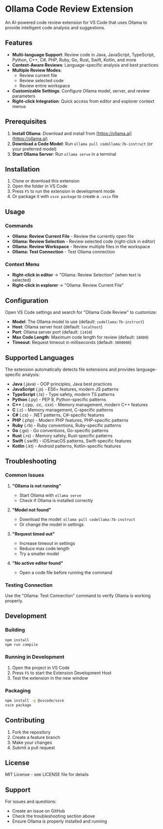 # Ollama Code Review Extension

An AI-powered code review extension for VS Code that uses Ollama to provide intelligent code analysis and suggestions.

## Features

- **Multi-language Support**: Review code in Java, JavaScript, TypeScript, Python, C++, C#, PHP, Ruby, Go, Rust, Swift, Kotlin, and more
- **Context-Aware Reviews**: Language-specific analysis and best practices
- **Multiple Review Modes**:
  - Review current file
  - Review selected code
  - Review entire workspace
- **Customizable Settings**: Configure Ollama model, server, and review parameters
- **Right-click Integration**: Quick access from editor and explorer context menus

## Prerequisites

1. **Install Ollama**: Download and install from [https://ollama.ai](https://ollama.ai)
2. **Download a Code Model**: Run `ollama pull codellama:7b-instruct` (or your preferred model)
3. **Start Ollama Server**: Run `ollama serve` in a terminal

## Installation

1. Clone or download this extension
2. Open the folder in VS Code
3. Press `F5` to run the extension in development mode
4. Or package it with `vsce package` to create a `.vsix` file

## Usage

### Commands

- **Ollama: Review Current File** - Review the currently open file
- **Ollama: Review Selection** - Review selected code (right-click in editor)
- **Ollama: Review Workspace** - Review multiple files in the workspace
- **Ollama: Test Connection** - Test Ollama connection

### Context Menu

- **Right-click in editor** → "Ollama: Review Selection" (when text is selected)
- **Right-click in explorer** → "Ollama: Review Current File"

## Configuration

Open VS Code settings and search for "Ollama Code Review" to customize:

- **Model**: The Ollama model to use (default: `codellama:7b-instruct`)
- **Host**: Ollama server host (default: `localhost`)
- **Port**: Ollama server port (default: `11434`)
- **Max Code Length**: Maximum code length for review (default: `18000`)
- **Timeout**: Request timeout in milliseconds (default: `3000000`)

## Supported Languages

The extension automatically detects file extensions and provides language-specific analysis:

- **Java** (.java) - OOP principles, Java best practices
- **JavaScript** (.js) - ES6+ features, modern JS patterns
- **TypeScript** (.ts) - Type safety, modern TS patterns
- **Python** (.py) - PEP 8, Python-specific patterns
- **C++** (.cpp, .cc, .cxx) - Memory management, modern C++ features
- **C** (.c) - Memory management, C-specific patterns
- **C#** (.cs) - .NET patterns, C#-specific features
- **PHP** (.php) - Modern PHP features, PHP-specific patterns
- **Ruby** (.rb) - Ruby conventions, Ruby-specific patterns
- **Go** (.go) - Go conventions, Go-specific patterns
- **Rust** (.rs) - Memory safety, Rust-specific patterns
- **Swift** (.swift) - iOS/macOS patterns, Swift-specific features
- **Kotlin** (.kt) - Android patterns, Kotlin-specific features

## Troubleshooting

### Common Issues

1. **"Ollama is not running"**
   - Start Ollama with `ollama serve`
   - Check if Ollama is installed correctly

2. **"Model not found"**
   - Download the model: `ollama pull codellama:7b-instruct`
   - Or change the model in settings

3. **"Request timed out"**
   - Increase timeout in settings
   - Reduce max code length
   - Try a smaller model

4. **"No active editor found"**
   - Open a code file before running the command

### Testing Connection

Use the "Ollama: Test Connection" command to verify Ollama is working properly.

## Development

### Building

```bash
npm install
npm run compile
```

### Running in Development

1. Open the project in VS Code
2. Press `F5` to start the Extension Development Host
3. Test the extension in the new window

### Packaging

```bash
npm install -g @vscode/vsce
vsce package
```

## Contributing

1. Fork the repository
2. Create a feature branch
3. Make your changes
4. Submit a pull request

## License

MIT License - see LICENSE file for details

## Support

For issues and questions:
- Create an issue on GitHub
- Check the troubleshooting section above
- Ensure Ollama is properly installed and running
